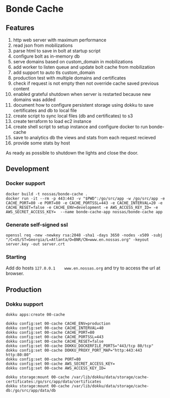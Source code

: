 # Bonde Cache

## Features

1. http web server with maximum performance
2. read json from mobilizations
3. parse html to save in bolt at startup script
4. configure bolt as in-memory db
5. serve domains based on custom_domain in mobilizations
6. add worker to listen queue and update bolt cache from mobilization
7. add support to auto tls custom_domain
8. production test with multiple domains and certificates
9. check if request is not empty then not override cache saved previous content
10. enabled grateful shutdown when server is restarted because new domains was added
11. document how to configure persistent storage using dokku to save certificates and db to local file
12. create script to sync local files (db and certificates) to s3
12. create terraform to load ec2 instance
13. create shell script to setup instance and configure docker to run bonde-cache
14. save to analytics db the views and stats from each request recieved
15. provide some stats by host

As ready as possible to shutdown the lights and close the door.

## Development
### Docker support

```
docker build -t nossas/bonde-cache .
docker run -it --rm -p 443:443 -v "$PWD":/go/src/app -w /go/src/app -e CACHE_PORT=80 -e PORT=80 -e CACHE_PORTSSL=443 -e CACHE_INTERVAL=20 -e CACHE_RESET=false -e CACHE_ENV=development -e AWS_ACCESS_KEY_ID= -e AWS_SECRET_ACCESS_KEY=  --name bonde-cache-app nossas/bonde-cache app
```

### Generate self-signed ssl

```
openssl req -new -newkey rsa:2048 -sha1 -days 3650 -nodes -x509 -subj "/C=US/ST=Georgia/L=Atlanta/O=BNR/CN=www.en.nossas.org" -keyout server.key -out server.crt
```

### Starting

Add do hosts ```127.0.0.1    www.en.nossas.org``` and try to access the url at browser.


## Production

### Dokku support

```
dokku apps:create 00-cache

dokku config:set 00-cache CACHE_ENV=production
dokku config:set 00-cache CACHE_INTERVAL=40
dokku config:set 00-cache CACHE_PORT=80
dokku config:set 00-cache CACHE_PORTSSL=443
dokku config:set 00-cache CACHE_RESET=false
dokku config:set 00-cache DOKKU_DOCKERFILE_PORTS="443/tcp 80/tcp"
dokku config:set 00-cache DOKKU_PROXY_PORT_MAP="http:443:443 http:80:80"
dokku config:set 00-cache PORT=80
dokku config:set 00-cache AWS_SECRET_ACCESS_KEY=
dokku config:set 00-cache AWS_ACCESS_KEY_ID=

dokku storage:mount 00-cache /var/lib/dokku/data/storage/cache-certificates:/go/src/app/data/certificates
dokku storage:mount 00-cache /var/lib/dokku/data/storage/cache-db:/go/src/app/data/db

```